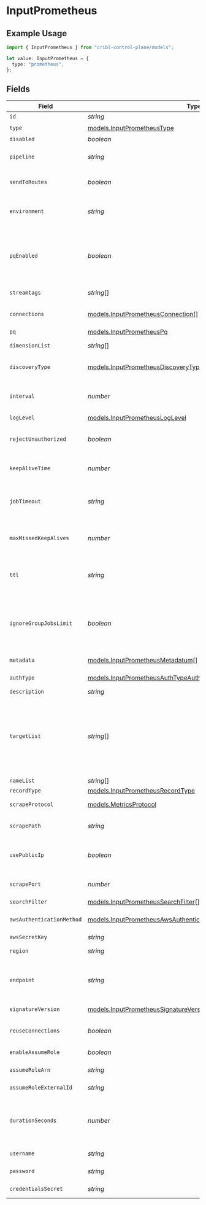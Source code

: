 # InputPrometheus

## Example Usage

```typescript
import { InputPrometheus } from "cribl-control-plane/models";

let value: InputPrometheus = {
  type: "prometheus",
};
```

## Fields

| Field                                                                                                                                                                                                                                                                           | Type                                                                                                                                                                                                                                                                            | Required                                                                                                                                                                                                                                                                        | Description                                                                                                                                                                                                                                                                     |
| ------------------------------------------------------------------------------------------------------------------------------------------------------------------------------------------------------------------------------------------------------------------------------- | ------------------------------------------------------------------------------------------------------------------------------------------------------------------------------------------------------------------------------------------------------------------------------- | ------------------------------------------------------------------------------------------------------------------------------------------------------------------------------------------------------------------------------------------------------------------------------- | ------------------------------------------------------------------------------------------------------------------------------------------------------------------------------------------------------------------------------------------------------------------------------- |
| `id`                                                                                                                                                                                                                                                                            | *string*                                                                                                                                                                                                                                                                        | :heavy_minus_sign:                                                                                                                                                                                                                                                              | Unique ID for this input                                                                                                                                                                                                                                                        |
| `type`                                                                                                                                                                                                                                                                          | [models.InputPrometheusType](../models/inputprometheustype.md)                                                                                                                                                                                                                  | :heavy_check_mark:                                                                                                                                                                                                                                                              | N/A                                                                                                                                                                                                                                                                             |
| `disabled`                                                                                                                                                                                                                                                                      | *boolean*                                                                                                                                                                                                                                                                       | :heavy_minus_sign:                                                                                                                                                                                                                                                              | N/A                                                                                                                                                                                                                                                                             |
| `pipeline`                                                                                                                                                                                                                                                                      | *string*                                                                                                                                                                                                                                                                        | :heavy_minus_sign:                                                                                                                                                                                                                                                              | Pipeline to process data from this Source before sending it through the Routes                                                                                                                                                                                                  |
| `sendToRoutes`                                                                                                                                                                                                                                                                  | *boolean*                                                                                                                                                                                                                                                                       | :heavy_minus_sign:                                                                                                                                                                                                                                                              | Select whether to send data to Routes, or directly to Destinations.                                                                                                                                                                                                             |
| `environment`                                                                                                                                                                                                                                                                   | *string*                                                                                                                                                                                                                                                                        | :heavy_minus_sign:                                                                                                                                                                                                                                                              | Optionally, enable this config only on a specified Git branch. If empty, will be enabled everywhere.                                                                                                                                                                            |
| `pqEnabled`                                                                                                                                                                                                                                                                     | *boolean*                                                                                                                                                                                                                                                                       | :heavy_minus_sign:                                                                                                                                                                                                                                                              | Use a disk queue to minimize data loss when connected services block. See [Cribl Docs](https://docs.cribl.io/stream/persistent-queues) for PQ defaults (Cribl-managed Cloud Workers) and configuration options (on-prem and hybrid Workers).                                    |
| `streamtags`                                                                                                                                                                                                                                                                    | *string*[]                                                                                                                                                                                                                                                                      | :heavy_minus_sign:                                                                                                                                                                                                                                                              | Tags for filtering and grouping in @{product}                                                                                                                                                                                                                                   |
| `connections`                                                                                                                                                                                                                                                                   | [models.InputPrometheusConnection](../models/inputprometheusconnection.md)[]                                                                                                                                                                                                    | :heavy_minus_sign:                                                                                                                                                                                                                                                              | Direct connections to Destinations, and optionally via a Pipeline or a Pack                                                                                                                                                                                                     |
| `pq`                                                                                                                                                                                                                                                                            | [models.InputPrometheusPq](../models/inputprometheuspq.md)                                                                                                                                                                                                                      | :heavy_minus_sign:                                                                                                                                                                                                                                                              | N/A                                                                                                                                                                                                                                                                             |
| `dimensionList`                                                                                                                                                                                                                                                                 | *string*[]                                                                                                                                                                                                                                                                      | :heavy_minus_sign:                                                                                                                                                                                                                                                              | Other dimensions to include in events                                                                                                                                                                                                                                           |
| `discoveryType`                                                                                                                                                                                                                                                                 | [models.InputPrometheusDiscoveryType](../models/inputprometheusdiscoverytype.md)                                                                                                                                                                                                | :heavy_minus_sign:                                                                                                                                                                                                                                                              | Target discovery mechanism. Use static to manually enter a list of targets.                                                                                                                                                                                                     |
| `interval`                                                                                                                                                                                                                                                                      | *number*                                                                                                                                                                                                                                                                        | :heavy_minus_sign:                                                                                                                                                                                                                                                              | How often in minutes to scrape targets for metrics, 60 must be evenly divisible by the value or save will fail.                                                                                                                                                                 |
| `logLevel`                                                                                                                                                                                                                                                                      | [models.InputPrometheusLogLevel](../models/inputprometheusloglevel.md)                                                                                                                                                                                                          | :heavy_minus_sign:                                                                                                                                                                                                                                                              | Collector runtime Log Level                                                                                                                                                                                                                                                     |
| `rejectUnauthorized`                                                                                                                                                                                                                                                            | *boolean*                                                                                                                                                                                                                                                                       | :heavy_minus_sign:                                                                                                                                                                                                                                                              | Reject certificates that cannot be verified against a valid CA, such as self-signed certificates                                                                                                                                                                                |
| `keepAliveTime`                                                                                                                                                                                                                                                                 | *number*                                                                                                                                                                                                                                                                        | :heavy_minus_sign:                                                                                                                                                                                                                                                              | How often workers should check in with the scheduler to keep job subscription alive                                                                                                                                                                                             |
| `jobTimeout`                                                                                                                                                                                                                                                                    | *string*                                                                                                                                                                                                                                                                        | :heavy_minus_sign:                                                                                                                                                                                                                                                              | Maximum time the job is allowed to run (e.g., 30, 45s or 15m). Units are seconds, if not specified. Enter 0 for unlimited time.                                                                                                                                                 |
| `maxMissedKeepAlives`                                                                                                                                                                                                                                                           | *number*                                                                                                                                                                                                                                                                        | :heavy_minus_sign:                                                                                                                                                                                                                                                              | The number of Keep Alive Time periods before an inactive worker will have its job subscription revoked.                                                                                                                                                                         |
| `ttl`                                                                                                                                                                                                                                                                           | *string*                                                                                                                                                                                                                                                                        | :heavy_minus_sign:                                                                                                                                                                                                                                                              | Time to keep the job's artifacts on disk after job completion. This also affects how long a job is listed in the Job Inspector.                                                                                                                                                 |
| `ignoreGroupJobsLimit`                                                                                                                                                                                                                                                          | *boolean*                                                                                                                                                                                                                                                                       | :heavy_minus_sign:                                                                                                                                                                                                                                                              | When enabled, this job's artifacts are not counted toward the Worker Group's finished job artifacts limit. Artifacts will be removed only after the Collector's configured time to live.                                                                                        |
| `metadata`                                                                                                                                                                                                                                                                      | [models.InputPrometheusMetadatum](../models/inputprometheusmetadatum.md)[]                                                                                                                                                                                                      | :heavy_minus_sign:                                                                                                                                                                                                                                                              | Fields to add to events from this input                                                                                                                                                                                                                                         |
| `authType`                                                                                                                                                                                                                                                                      | [models.InputPrometheusAuthTypeAuthenticationMethod](../models/inputprometheusauthtypeauthenticationmethod.md)                                                                                                                                                                  | :heavy_minus_sign:                                                                                                                                                                                                                                                              | Enter credentials directly, or select a stored secret                                                                                                                                                                                                                           |
| `description`                                                                                                                                                                                                                                                                   | *string*                                                                                                                                                                                                                                                                        | :heavy_minus_sign:                                                                                                                                                                                                                                                              | N/A                                                                                                                                                                                                                                                                             |
| `targetList`                                                                                                                                                                                                                                                                    | *string*[]                                                                                                                                                                                                                                                                      | :heavy_minus_sign:                                                                                                                                                                                                                                                              | List of Prometheus targets to pull metrics from. Values can be in URL or host[:port] format. For example: http://localhost:9090/metrics, localhost:9090, or localhost. In cases where just host[:port] is specified, the endpoint will resolve to 'http://host[:port]/metrics'. |
| `nameList`                                                                                                                                                                                                                                                                      | *string*[]                                                                                                                                                                                                                                                                      | :heavy_minus_sign:                                                                                                                                                                                                                                                              | List of DNS names to resolve                                                                                                                                                                                                                                                    |
| `recordType`                                                                                                                                                                                                                                                                    | [models.InputPrometheusRecordType](../models/inputprometheusrecordtype.md)                                                                                                                                                                                                      | :heavy_minus_sign:                                                                                                                                                                                                                                                              | DNS Record type to resolve                                                                                                                                                                                                                                                      |
| `scrapeProtocol`                                                                                                                                                                                                                                                                | [models.MetricsProtocol](../models/metricsprotocol.md)                                                                                                                                                                                                                          | :heavy_minus_sign:                                                                                                                                                                                                                                                              | Protocol to use when collecting metrics                                                                                                                                                                                                                                         |
| `scrapePath`                                                                                                                                                                                                                                                                    | *string*                                                                                                                                                                                                                                                                        | :heavy_minus_sign:                                                                                                                                                                                                                                                              | Path to use when collecting metrics from discovered targets                                                                                                                                                                                                                     |
| `usePublicIp`                                                                                                                                                                                                                                                                   | *boolean*                                                                                                                                                                                                                                                                       | :heavy_minus_sign:                                                                                                                                                                                                                                                              | Use public IP address for discovered targets. Set to false if the private IP address should be used.                                                                                                                                                                            |
| `scrapePort`                                                                                                                                                                                                                                                                    | *number*                                                                                                                                                                                                                                                                        | :heavy_minus_sign:                                                                                                                                                                                                                                                              | The port number in the metrics URL for discovered targets.                                                                                                                                                                                                                      |
| `searchFilter`                                                                                                                                                                                                                                                                  | [models.InputPrometheusSearchFilter](../models/inputprometheussearchfilter.md)[]                                                                                                                                                                                                | :heavy_minus_sign:                                                                                                                                                                                                                                                              | EC2 Instance Search Filter                                                                                                                                                                                                                                                      |
| `awsAuthenticationMethod`                                                                                                                                                                                                                                                       | [models.InputPrometheusAwsAuthenticationMethodAuthenticationMethod](../models/inputprometheusawsauthenticationmethodauthenticationmethod.md)                                                                                                                                    | :heavy_minus_sign:                                                                                                                                                                                                                                                              | AWS authentication method. Choose Auto to use IAM roles.                                                                                                                                                                                                                        |
| `awsSecretKey`                                                                                                                                                                                                                                                                  | *string*                                                                                                                                                                                                                                                                        | :heavy_minus_sign:                                                                                                                                                                                                                                                              | N/A                                                                                                                                                                                                                                                                             |
| `region`                                                                                                                                                                                                                                                                        | *string*                                                                                                                                                                                                                                                                        | :heavy_minus_sign:                                                                                                                                                                                                                                                              | Region where the EC2 is located                                                                                                                                                                                                                                                 |
| `endpoint`                                                                                                                                                                                                                                                                      | *string*                                                                                                                                                                                                                                                                        | :heavy_minus_sign:                                                                                                                                                                                                                                                              | EC2 service endpoint. If empty, defaults to the AWS Region-specific endpoint. Otherwise, it must point to EC2-compatible endpoint.                                                                                                                                              |
| `signatureVersion`                                                                                                                                                                                                                                                              | [models.InputPrometheusSignatureVersion](../models/inputprometheussignatureversion.md)                                                                                                                                                                                          | :heavy_minus_sign:                                                                                                                                                                                                                                                              | Signature version to use for signing EC2 requests                                                                                                                                                                                                                               |
| `reuseConnections`                                                                                                                                                                                                                                                              | *boolean*                                                                                                                                                                                                                                                                       | :heavy_minus_sign:                                                                                                                                                                                                                                                              | Reuse connections between requests, which can improve performance                                                                                                                                                                                                               |
| `enableAssumeRole`                                                                                                                                                                                                                                                              | *boolean*                                                                                                                                                                                                                                                                       | :heavy_minus_sign:                                                                                                                                                                                                                                                              | Use Assume Role credentials to access EC2                                                                                                                                                                                                                                       |
| `assumeRoleArn`                                                                                                                                                                                                                                                                 | *string*                                                                                                                                                                                                                                                                        | :heavy_minus_sign:                                                                                                                                                                                                                                                              | Amazon Resource Name (ARN) of the role to assume                                                                                                                                                                                                                                |
| `assumeRoleExternalId`                                                                                                                                                                                                                                                          | *string*                                                                                                                                                                                                                                                                        | :heavy_minus_sign:                                                                                                                                                                                                                                                              | External ID to use when assuming role                                                                                                                                                                                                                                           |
| `durationSeconds`                                                                                                                                                                                                                                                               | *number*                                                                                                                                                                                                                                                                        | :heavy_minus_sign:                                                                                                                                                                                                                                                              | Duration of the assumed role's session, in seconds. Minimum is 900 (15 minutes), default is 3600 (1 hour), and maximum is 43200 (12 hours).                                                                                                                                     |
| `username`                                                                                                                                                                                                                                                                      | *string*                                                                                                                                                                                                                                                                        | :heavy_minus_sign:                                                                                                                                                                                                                                                              | Username for Prometheus Basic authentication                                                                                                                                                                                                                                    |
| `password`                                                                                                                                                                                                                                                                      | *string*                                                                                                                                                                                                                                                                        | :heavy_minus_sign:                                                                                                                                                                                                                                                              | Password for Prometheus Basic authentication                                                                                                                                                                                                                                    |
| `credentialsSecret`                                                                                                                                                                                                                                                             | *string*                                                                                                                                                                                                                                                                        | :heavy_minus_sign:                                                                                                                                                                                                                                                              | Select or create a secret that references your credentials                                                                                                                                                                                                                      |